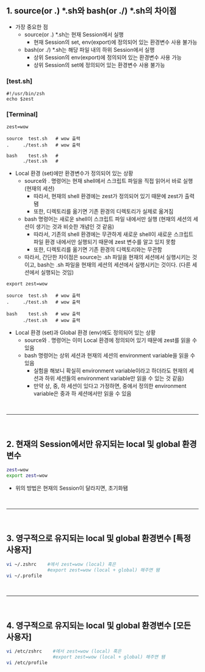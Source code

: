 
## 1. source(or .) *.sh와 bash(or ./) *.sh의 차이점

* 가장 중요한 점
  * source(or .) *.sh는 현재 Session에서 실행
      * 현재 Session의 set, env(export)에 정의되어 있는 환경변수 사용 불가능
  * bash(or ./) *.sh는 해당 파일 내의 하위 Session에서 실행
      * 상위 Session의 env(export)에 정의되어 있는 환경변수 사용 가능 
      * 상위 Session의 set에 정의되어 있는 환경변수 사용 불가능


### [test.sh]
```
#!/usr/bin/zsh
echo $zest
```

### [Terminal]
```
zest=wow

source  test.sh   # wow 출력
.     ./test.sh   # wow 출력

bash    test.sh   # 
      ./test.sh   #     
```
* Local 환경 (set)에만 환경변수가 정의되어 있는 상황
  * source와 . 명령어는 현재 shell에서 스크립트 파일을 직접 읽어서 바로 실행 (현재의 세션)
    * 따라서, 현재의 shell 환경에는 zest가 정의되어 있기 때문에 zest가 출력됌
    * 또한, 디렉토리를 옮기면 기존 환경의 디렉토리가 실제로 옮겨짐
  * bash 명령어는 새로운 shell이 스크립트 파일 내에서만 실행 (현재의 세션의 세션이 생기는 것과 비슷한 개념인 것 같음)
    * 따라서, 기존의 shell 환경에는 무관하게 새로운 shell이 새로운 스크립트 파일 환경 내에서만 실행되기 때문에 zest 변수를 알고 있지 못함
    * 또한, 디렉토리를 옮기면 기존 환경의 디렉토리와는 무관함
  * 따라서, 간단한 차이점은 source는 .sh 파일을 현재의 세션에서 실행시키는 것이고, bash는 .sh 파일을 현재의 세션의 세션에서 실행시키는 것이다. (다른 세션에서 실행되는 것임)
```
export zest=wow

source  test.sh   # wow 출력
.     ./test.sh   # wow 출력

bash    test.sh   # wow 출력
      ./test.sh   # wow 출력    
```
* Local 환경 (set)과 Global 환경 (env)에도 정의되어 있는 상황
  * source와 . 명령어는 이미 Local 환경에 정의되어 있기 때문에 zest를 읽을 수 있음
  * bash 명령어는 상위 세션과 현재의 세션의 environment variable을 읽을 수 있음 
    * 실험을 해보니 확실히 environment variable이라고 하더라도 현재의 세션과 하위 세션들의 environment variable만 읽을 수 있는 것 같음)
    * 만약 상, 중, 하 세션이 있다고 가정하면, 중에서 정의한 environment variable은 중과 하 세션에서만 읽을 수 있음

<br>
<hr>
<br>

## 2. 현재의 Session에서만 유지되는 local 및 global 환경변수
```sh
zest=wow
export zest=wow
```
* 위의 방법은 현재의 Session이 달라지면, 초기화됌

<br>
<hr>
<br>

## 3. 영구적으로 유지되는 local 및 global 환경변수 [특정 사용자]
```zsh
vi ~/.zshrc    #에서 zest=wow (local) 혹은 
               #export zest=wow (local + global) 해주면 됌
vi ~/.profile
```

<br>
<hr>
<br>

## 4. 영구적으로 유지되는 local 및 global 환경변수 [모든 사용자]
```zsh
vi /etc/zshrc    #에서 zest=wow (local) 혹은 
                 #export zest=wow (local + global) 해주면 됌
vi /etc/profile
```

